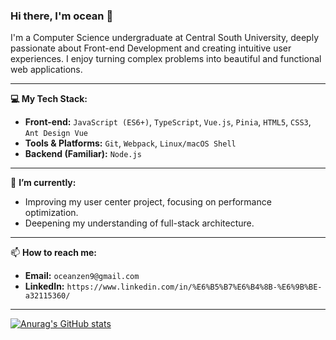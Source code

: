 ### Hi there, I'm ocean 👋

I'm a Computer Science undergraduate at Central South University, deeply passionate about Front-end Development and creating intuitive user experiences. I enjoy turning complex problems into beautiful and functional web applications.

---

**💻 My Tech Stack:**

* **Front-end:** `JavaScript (ES6+)`, `TypeScript`, `Vue.js`, `Pinia`, `HTML5`, `CSS3`, `Ant Design Vue`
* **Tools & Platforms:** `Git`, `Webpack`, `Linux/macOS Shell`
* **Backend (Familiar):** `Node.js`

---

🌱 **I’m currently:**

* Improving my user center project, focusing on performance optimization.
* Deepening my understanding of full-stack architecture.

---

📫 **How to reach me:**

* **Email:** `oceanzen9@gmail.com`
* **LinkedIn:** `https://www.linkedin.com/in/%E6%B5%B7%E6%B4%8B-%E6%9B%BE-a32115360/`

---
[![Anurag's GitHub stats](https://github-readme-stats.vercel.app/api?username=OceanZen9&show_icons=true&theme=radical)](https://github.com/anuraghazra/github-readme-stats)
